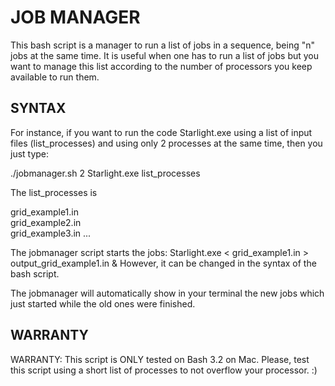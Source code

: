 # JOB MANAGER

This bash script is a manager to run a list of jobs in a sequence, being "n" jobs at the same time.
It is useful when one has to run a list of jobs but you want to manage this list according to the number of processors you keep available to run them. 

## SYNTAX

For instance, if you want to run the code Starlight.exe using a list of input files (list_processes) and using only 2 processes at the same time, then you just type:

./jobmanager.sh 2 Starlight.exe list_processes

The list_processes is

grid_example1.in \
grid_example2.in \
grid_example3.in
...

The jobmanager script starts the jobs: Starlight.exe < grid_example1.in > output_grid_example1.in &
However, it can be changed in the syntax of the bash script. 

The jobmanager will automatically show in your terminal the new jobs which just started while the old ones were finished.

## WARRANTY


WARRANTY: This script is ONLY tested on Bash 3.2 on Mac. Please, test this script using a short list of processes to not overflow your processor. :)
